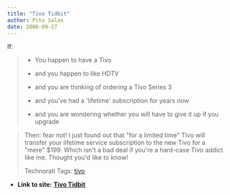 ```yaml
---
title: "Tivo Tidbit"
author: Pito Salas
date: 2006-09-27
---
```


If:

>
>   * You happen to have a Tivo
>
>   * and you happen to like HDTV
>
>   * and you are thinking of ordering a Tivo Series 3
>
>   * and you've had a 'lifetime' subscription for years now
>
>   * and you are wondering whether you will have to give it up if you upgrade
>
>

>
> Then: fear not! I just found out that "for a limited time" Tivo will
> transfer your lifetime service subscription to the new Tivo for a "mere"
> $199. Which isn't a bad deal if you're a hard-case Tivo addict like me.
> Thought you'd like to know!
>
> Technorati Tags: [tivo](<http://www.technorati.com/tag/tivo>)


* **Link to site:** **[Tivo Tidbit](None)**
